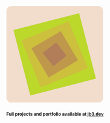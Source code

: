 <a href="https://github.com/jb3/fractal"><img width="256px" src="fractal-20251102-032019.png"/></a>

<sub>**Full projects and portfolio available at [jb3.dev](https://jb3.dev/)**</sub>
